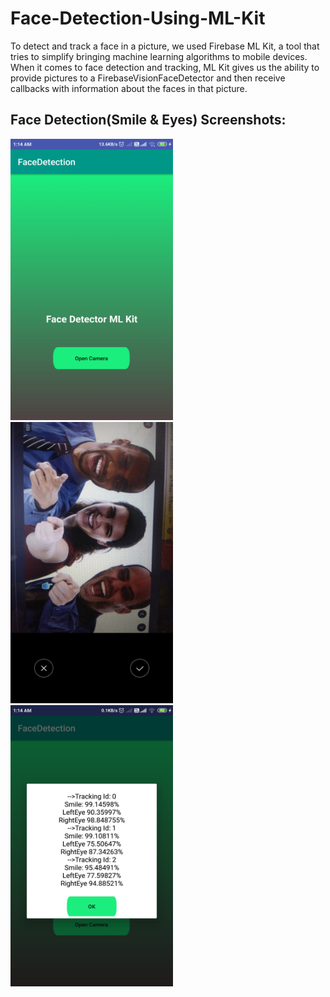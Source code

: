 # Face-Detection-Using-ML-Kit
To detect and track a face in a picture, we used Firebase ML Kit, a tool that tries to simplify bringing machine learning algorithms to mobile devices. When it comes to face detection and tracking, ML Kit gives us the ability to provide pictures to a FirebaseVisionFaceDetector and then receive callbacks with information about the faces in that picture.

## Face Detection(Smile & Eyes) Screenshots: 
<p float="left">
 <img src="https://github.com/deepakjaiswal2018/Face-Detection-Using-ML-Kit/blob/master/demo/preview1.jpg" width="260" height="450" />
<img src="https://github.com/deepakjaiswal2018/Face-Detection-Using-ML-Kit/blob/master/demo/preview2.jpg" width="260" height="450" />
<img src="https://github.com/deepakjaiswal2018/Face-Detection-Using-ML-Kit/blob/master/demo/preview3.jpg" width="260" height="450" />
</p>
